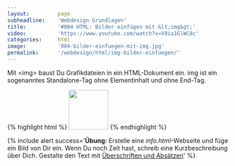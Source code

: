 ```yaml
---
layout:         page
subheadline:    'Webdesign Grundlagen'
title:          '#004 HTML: Bilder einfügen mit &lt;img&gt;'
video:          'https://www.youtube.com/watch?v=V9ia1GlWC8c'
categories:     html
image:          '004-bilder-einfuegen-mit-img.jpg'
permalink:      '/webdesign/html/img-bilder-einfuegen/'
---
```

Mit &lt;img&gt; baust Du Grafikdateien in ein HTML-Dokument ein. img ist ein sogenanntes Standalone-Tag ohne Elementinhalt und ohne End-Tag.
<!--more-->

{% highlight html %}
<img src="bild.jpg" alt="" widht="160" height="90">
{% endhighlight %}





{% include alert success='**Übung:** Erstelle eine *info.html*-Webseite und füge ein Bild von Dir ein. Wenn Du noch Zeit hast, schreib eine Kurzbeschreibung über Dich. Gestalte den Text mit <a href="http://webdesign.phlow.de/html-absaetze-ueberschriften-zeilenumbruch/">Überschriften und Absätzen</a>' %}
